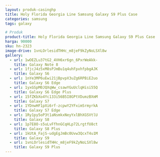 ```yaml
---
layout: produk-casinghp
title: Holy Florida Georgia Line Samsung Galaxy S9 Plus Case
categories: samsung
tags: galaxy

# Produk
product-title: Holy Florida Georgia Line Samsung Galaxy S9 Plus Case
harga: 90000
sku: hn-2323
image-drive: 1vnLOrlesidTHHc_m8jeF9kZyNoLSXl8w
gallery:
  - url: 1wOEZLu37tG2_4VH6xr6gn_6PxrWeAkk-
    title: Galaxy Note 8
  - url: 1fjcJ4z5xM8sPJmBu1q4uhFpxhfpbgAJK
    title: Galaxy S6
  - url: 1nYe3MP6uEwi21jBpvpX3uZg6RPBiE2uo
    title: Galaxy S6 Edge
  - url: 1yxGSpM0JQXqWw_csawYGuUclqHisi55Q
    title: Galaxy S6 Edge Plus
  - url: 15fZKbXo4Yc133i56B5I8GPtVDumzBXmM
    title: Galaxy S7
  - url: 1YDnwHF1pXi6rf-zcpwY2YFximSrmyrkA
    title: Galaxy S7 Edge
  - url: 1Ry1py5oP3t1aNsmkxNeyYxlBhXGSVtlU
    title: Galaxy S8
  - url: 1p7E8O-s5uLvFfhnGCqHLp72LrgtfU8ct
    title: Galaxy S8 Plus
  - url: 1kUtA_FajS-udgEgJmBc0Uvw3QcxT4u1M
    title: Galaxy S9
  - url: 1vnLOrlesidTHHc_m8jeF9kZyNoLSXl8w
    title: Galaxy S9 Plus
---
```


